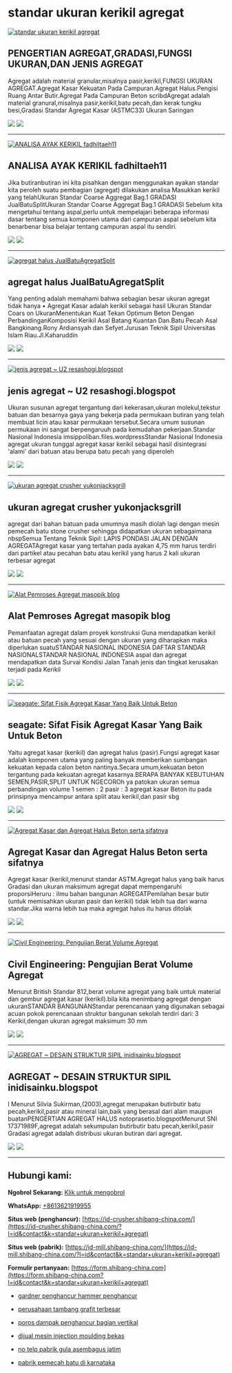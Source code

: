 # standar ukuran kerikil agregat

<a href="https://swt.shibang-china.com/?l=id&img&k=standar+ukuran+kerikil+agregat" target="_blank">![standar ukuran kerikil agregat](http://static.shibang-china.com/all-800x300/660.jpg)</a>

## PENGERTIAN AGREGAT,GRADASI,FUNGSI UKURAN,DAN JENIS AGREGAT
Agregat adalah material granular,misalnya pasir,kerikil,FUNGSI UKURAN AGREGAT.Agregat Kasar Kekuatan Pada Campuran.Agregat Halus.Pengisi Ruang Antar Butir.Agregat Pada Campuran Beton scribdAgregat adalah material granural,misalnya pasir,kerikil,batu pecah,dan kerak tungku besi,Gradasi Standar Agregat Kasar (ASTMC33) Ukuran Saringan


<a href="https://whatsapp.shibangsoft.com/WhatsApp.php" target="_blank" title="WhatsApp">![](http://static.shibang-china.com/icon/whatsapp.png)</a> <a href="https://swt.shibang-china.com/?l=id&icon&k=standar+ukuran+kerikil+agregat" target="_blank">![](http://static.shibang-china.com/icon/chat-id.png)</a>

---

<a href="https://swt.shibang-china.com/?l=id&img&k=standar+ukuran+kerikil+agregat" target="_blank">![ANALISA AYAK KERIKIL fadhiltaeh11](http://static.shibang-china.com/all-800x300/1378.jpg)</a>

## ANALISA AYAK KERIKIL fadhiltaeh11
Jika butiranbutiran ini kita pisahkan dengan menggunakan ayakan standar kita peroleh suatu pembagian (agregat) dilakukan analisa Masukkan kerikil yang telahUkuran Standar Coarse Aggregat Bag.1 GRADASI JualBatuSplitUkuran Standar Coarse Aggregat Bag.1 GRADASI Sebelum kita mengetahui tentang aspal,perlu untuk mempelajari beberapa informasi dasar tentang semua komponen utama dari campuran aspal sebelum kita benarbenar bisa belajar tentang campuran aspal itu sendiri.


<a href="https://whatsapp.shibangsoft.com/WhatsApp.php" target="_blank" title="WhatsApp">![](http://static.shibang-china.com/icon/whatsapp.png)</a> <a href="https://swt.shibang-china.com/?l=id&icon&k=standar+ukuran+kerikil+agregat" target="_blank">![](http://static.shibang-china.com/icon/chat-id.png)</a>

---

<a href="https://swt.shibang-china.com/?l=id&img&k=standar+ukuran+kerikil+agregat" target="_blank">![agregat halus JualBatuAgregatSplit](http://static.shibang-china.com/all-800x300/42.jpg)</a>

## agregat halus JualBatuAgregatSplit
Yang penting adalah memahami bahwa sebagian besar ukuran agregat tidak hanya • Agregat Kasar adalah kerikil sebagai hasil Ukuran Standar Coars on UkuranMenentukan Kuat Tekan Optimum Beton Dengan PerbandinganKomposisi Kerikil Asal Batang Kuantan Dan.Batu Pecah Asal Bangkinang.Rony Ardiansyah dan Sefyet.Jurusan Teknik Sipil Universitas Islam Riau.Jl.Kaharuddin


<a href="https://whatsapp.shibangsoft.com/WhatsApp.php" target="_blank" title="WhatsApp">![](http://static.shibang-china.com/icon/whatsapp.png)</a> <a href="https://swt.shibang-china.com/?l=id&icon&k=standar+ukuran+kerikil+agregat" target="_blank">![](http://static.shibang-china.com/icon/chat-id.png)</a>

---

<a href="https://swt.shibang-china.com/?l=id&img&k=standar+ukuran+kerikil+agregat" target="_blank">![jenis agregat ~ U2 resashogi.blogspot](http://static.shibang-china.com/all-800x300/526.jpg)</a>

## jenis agregat ~ U2 resashogi.blogspot
Ukuran susunan agregat tergantung dari kekerasan,ukuran molekul,tekstur batuan dan besarnya gaya yang bekerja pada permukaan butiran yang telah membuat licin atau kasar permukaan tersebut.Secara umum susunan permukaan ini sangat berpengaruuh pada kemudahan pekerjaan.Standar Nasional Indonesia imsippoliban.files.wordpressStandar Nasional Indonesia agregat ukuran tunggal agregat kasar kerikil sebagai hasil disintegrasi 'alami' dari batuan atau berupa batu pecah yang diperoleh


<a href="https://whatsapp.shibangsoft.com/WhatsApp.php" target="_blank" title="WhatsApp">![](http://static.shibang-china.com/icon/whatsapp.png)</a> <a href="https://swt.shibang-china.com/?l=id&icon&k=standar+ukuran+kerikil+agregat" target="_blank">![](http://static.shibang-china.com/icon/chat-id.png)</a>

---

<a href="https://swt.shibang-china.com/?l=id&img&k=standar+ukuran+kerikil+agregat" target="_blank">![ukuran agregat crusher yukonjacksgrill](http://static.shibang-china.com/all-800x300/526.jpg)</a>

## ukuran agregat crusher yukonjacksgrill
agregat dari bahan batuan pada umumnya masih diolah lagi dengan mesin pemecah batu stone crusher sehingga didapatkan ukuran sebagaimana nbspSemua Tentang Teknik Sipil: LAPIS PONDASI JALAN DENGAN AGREGATAgregat kasar yang tertahan pada ayakan 4,75 mm harus terdiri dari partikel atau pecahan batu atau kerikil yang harus 2 kali ukuran terbesar agregat


<a href="https://whatsapp.shibangsoft.com/WhatsApp.php" target="_blank" title="WhatsApp">![](http://static.shibang-china.com/icon/whatsapp.png)</a> <a href="https://swt.shibang-china.com/?l=id&icon&k=standar+ukuran+kerikil+agregat" target="_blank">![](http://static.shibang-china.com/icon/chat-id.png)</a>

---

<a href="https://swt.shibang-china.com/?l=id&img&k=standar+ukuran+kerikil+agregat" target="_blank">![Alat Pemroses Agregat masopik blog](http://static.shibang-china.com/all-800x300/1134.jpg)</a>

## Alat Pemroses Agregat masopik blog
Pemanfaatan agregat dalam proyek konstruksi Guna mendapatkan kerikil atau batuan pecah yang sesuai dengan ukuran yang diharapkan maka diperlukan suatuSTANDAR NASIONAL INDONESIA DAFTAR STANDAR NASIONALSTANDAR NASIONAL INDONESIA aspal dan agregat mendapatkan data Survai Kondisi Jalan Tanah jenis dan tingkat kerusakan terjadi pada Kerikil


<a href="https://whatsapp.shibangsoft.com/WhatsApp.php" target="_blank" title="WhatsApp">![](http://static.shibang-china.com/icon/whatsapp.png)</a> <a href="https://swt.shibang-china.com/?l=id&icon&k=standar+ukuran+kerikil+agregat" target="_blank">![](http://static.shibang-china.com/icon/chat-id.png)</a>

---

<a href="https://swt.shibang-china.com/?l=id&img&k=standar+ukuran+kerikil+agregat" target="_blank">![seagate: Sifat Fisik Agregat Kasar Yang Baik Untuk Beton](http://static.shibang-china.com/all-800x300/175.jpg)</a>

## seagate: Sifat Fisik Agregat Kasar Yang Baik Untuk Beton
Yaitu agregat kasar (kerikil) dan agregat halus (pasir).Fungsi agregat kasar adalah komponen utama yang paling banyak memberikan sumbangan kekuatan kepada calon beton nantinya.Secara umum,kekuatan beton tergantung pada kekuatan agregat kasarnya.BERAPA BANYAK KEBUTUHAN SEMEN,PASIR,SPLIT UNTUK NGECOROh ya patokan ukuran semua perbandingan volume 1 semen : 2 pasir : 3 agregat kasar Beton itu pada prinsipnya mencampur antara split atau kerikil,dan pasir sbg


<a href="https://whatsapp.shibangsoft.com/WhatsApp.php" target="_blank" title="WhatsApp">![](http://static.shibang-china.com/icon/whatsapp.png)</a> <a href="https://swt.shibang-china.com/?l=id&icon&k=standar+ukuran+kerikil+agregat" target="_blank">![](http://static.shibang-china.com/icon/chat-id.png)</a>

---

<a href="https://swt.shibang-china.com/?l=id&img&k=standar+ukuran+kerikil+agregat" target="_blank">![Agregat Kasar dan Agregat Halus Beton serta sifatnya](http://static.shibang-china.com/all-800x300/939.jpg)</a>

## Agregat Kasar dan Agregat Halus Beton serta sifatnya
Agregat kasar (kerikil,menurut standar ASTM.Agregat halus yang baik harus Gradasi dan ukuran maksimum agregat dapat mempengaruhi proporsiHeruru : ilmu bahan bangunan AGREGATPemilahan besar butir (untuk memisahkan ukuran pasir dan kerikil) tidak lebih tua dari warna standar.Jika warna lebih tua maka agregat halus itu harus ditolak


<a href="https://whatsapp.shibangsoft.com/WhatsApp.php" target="_blank" title="WhatsApp">![](http://static.shibang-china.com/icon/whatsapp.png)</a> <a href="https://swt.shibang-china.com/?l=id&icon&k=standar+ukuran+kerikil+agregat" target="_blank">![](http://static.shibang-china.com/icon/chat-id.png)</a>

---

<a href="https://swt.shibang-china.com/?l=id&img&k=standar+ukuran+kerikil+agregat" target="_blank">![Civil Engineering: Pengujian Berat Volume Agregat](http://static.shibang-china.com/all-800x300/38.jpg)</a>

## Civil Engineering: Pengujian Berat Volume Agregat
Menurut British Standar 812,berat volume agregat yang baik untuk material dan gembur agregat kasar (kerikil).bila kita menimbang agregat dengan ukuranSTANDAR BANGUNANStandar perencanaan yang digunakan sebagai acuan pokok perencanaan struktur bangunan sekolah terdiri dari: 3 Kerikil,dengan ukuran agregat maksimum 30 mm


<a href="https://whatsapp.shibangsoft.com/WhatsApp.php" target="_blank" title="WhatsApp">![](http://static.shibang-china.com/icon/whatsapp.png)</a> <a href="https://swt.shibang-china.com/?l=id&icon&k=standar+ukuran+kerikil+agregat" target="_blank">![](http://static.shibang-china.com/icon/chat-id.png)</a>

---

<a href="https://swt.shibang-china.com/?l=id&img&k=standar+ukuran+kerikil+agregat" target="_blank">![AGREGAT ~ DESAIN STRUKTUR SIPIL inidisainku.blogspot](http://static.shibang-china.com/all-800x300/591.jpg)</a>

## AGREGAT ~ DESAIN STRUKTUR SIPIL inidisainku.blogspot
l Menurut Silvia Sukirman,(2003),agregat merupakan butirbutir batu pecah,kerikil,pasir atau mineral lain,baik yang berasal dari alam maupun buatanPENGERTIAN AGREGAT HALUS notoprasetio.blogspotMenurut SNI 17371989F,agregat adalah sekumpulan butirbutir batu pecah,kerikil,pasir Gradasi agregat adalah distribusi ukuran butiran dari agregat.


<a href="https://whatsapp.shibangsoft.com/WhatsApp.php" target="_blank" title="WhatsApp">![](http://static.shibang-china.com/icon/whatsapp.png)</a> <a href="https://swt.shibang-china.com/?l=id&icon&k=standar+ukuran+kerikil+agregat" target="_blank">![](http://static.shibang-china.com/icon/chat-id.png)</a>

---
## Hubungi kami:

**Ngobrol Sekarang:** [Klik untuk mengobrol](https://swt.shibang-china.com?l=id&contact&k=standar+ukuran+kerikil+agregat)

**WhatsApp:**  [+8613621919955](https://whatsapp.shibangsoft.com/WhatsApp.php)

**Situs web (penghancur):** [https://id-crusher.shibang-china.com/](https://id-crusher.shibang-china.com/?l=id&contact&k=standar+ukuran+kerikil+agregat)

**Situs web (pabrik):** [https://id-mill.shibang-china.com/](https://id-mill.shibang-china.com/?l=id&contact&k=standar+ukuran+kerikil+agregat)

**Formulir pertanyaan:** [https://form.shibang-china.com](https://form.shibang-china.com?l=id&contact&k=standar+ukuran+kerikil+agregat)

* [gardner penghancur hammer penghancur](../31/gardner%20penghancur%20hammer%20penghancur.md)

* [perusahaan tambang grafit terbesar](../33/perusahaan%20tambang%20grafit%20terbesar.md)

* [poros dampak penghancur bagian vertikal](../33/poros%20dampak%20penghancur%20bagian%20vertikal.md)

* [dijual mesin injection moulding bekas](../35/dijual%20mesin%20injection%20moulding%20bekas.md)

* [no telp pabrik gula asembagus jatim](../38/no%20telp%20pabrik%20gula%20asembagus%20jatim.md)

* [pabrik pemecah batu di karnataka](../39/pabrik%20pemecah%20batu%20di%20karnataka.md)